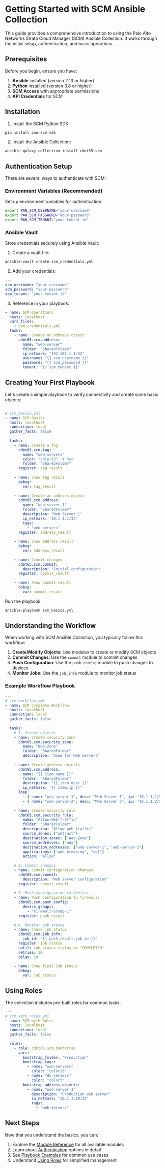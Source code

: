 # Getting Started with SCM Ansible Collection

This guide provides a comprehensive introduction to using the Palo Alto Networks Strata Cloud
Manager (SCM) Ansible Collection. It walks through the initial setup, authentication, and basic
operations.

## Prerequisites

Before you begin, ensure you have:

1. **Ansible** installed (version 2.13 or higher)
2. **Python** installed (version 3.8 or higher)
3. **SCM Access** with appropriate permissions
4. **API Credentials** for SCM

## Installation

1. Install the SCM Python SDK:

```bash
pip install pan-scm-sdk
```

2. Install the Ansible Collection:

```bash
ansible-galaxy collection install cdot65.scm
```

## Authentication Setup

There are several ways to authenticate with SCM:

### Environment Variables (Recommended)

Set up environment variables for authentication:

```bash
export PAN_SCM_USERNAME="your-username"
export PAN_SCM_PASSWORD="your-password"
export PAN_SCM_TENANT="your-tenant-id"
```

### Ansible Vault

Store credentials securely using Ansible Vault:

1. Create a vault file:

```bash
ansible-vault create scm_credentials.yml
```

2. Add your credentials:

```yaml
---
scm_username: "your-username"
scm_password: "your-password"
scm_tenant: "your-tenant-id"
```

3. Reference in your playbook:

```yaml
- name: SCM Operations
  hosts: localhost
  vars_files:
    - scm_credentials.yml
  tasks:
    - name: Create an address object
      cdot65.scm.address:
        name: "web-server"
        folder: "SharedFolder"
        ip_netmask: "192.168.1.1/32"
        username: "{{ scm_username }}"
        password: "{{ scm_password }}"
        tenant: "{{ scm_tenant }}"
```

## Creating Your First Playbook

Let's create a simple playbook to verify connectivity and create some basic objects:

```yaml
---
# scm_basics.yml
- name: SCM Basics
  hosts: localhost
  connection: local
  gather_facts: false
  
  tasks:
    - name: Create a tag
      cdot65.scm.tag:
        name: "web-servers"
        color: "color13"  # Red
        folder: "SharedFolder"
      register: tag_result
      
    - name: Show tag result
      debug:
        var: tag_result
        
    - name: Create an address object
      cdot65.scm.address:
        name: "web-server-1"
        folder: "SharedFolder"
        description: "Web Server 1"
        ip_netmask: "10.1.1.1/32"
        tags:
          - "web-servers"
      register: address_result
      
    - name: Show address result
      debug:
        var: address_result
        
    - name: Commit changes
      cdot65.scm.commit:
        description: "Initial configuration"
      register: commit_result
      
    - name: Show commit result
      debug:
        var: commit_result
```

Run the playbook:

```bash
ansible-playbook scm_basics.yml
```

## Understanding the Workflow

When working with SCM Ansible Collection, you typically follow this workflow:

1. **Create/Modify Objects**: Use modules to create or modify SCM objects
2. **Commit Changes**: Use the `commit` module to commit changes
3. **Push Configuration**: Use the `push_config` module to push changes to devices
4. **Monitor Jobs**: Use the `job_info` module to monitor job status

### Example Workflow Playbook

```yaml
---
# scm_workflow.yml
- name: SCM Complete Workflow
  hosts: localhost
  connection: local
  gather_facts: false
  
  tasks:
    # 1. Create objects
    - name: Create security zone
      cdot65.scm.security_zone:
        name: "Web-Zone"
        folder: "SharedFolder"
        description: "Zone for web servers"
      
    - name: Create address objects
      cdot65.scm.address:
        name: "{{ item.name }}"
        folder: "SharedFolder"
        description: "{{ item.desc }}"
        ip_netmask: "{{ item.ip }}"
      loop:
        - { name: "web-server-1", desc: "Web Server 1", ip: "10.1.1.1/32" }
        - { name: "web-server-2", desc: "Web Server 2", ip: "10.1.1.2/32" }
    
    - name: Create security rule
      cdot65.scm.security_rule:
        name: "Allow-Web-Traffic"
        folder: "SharedFolder"
        description: "Allow web traffic"
        source_zones: ["untrust"]
        destination_zones: ["Web-Zone"]
        source_addresses: ["any"]
        destination_addresses: ["web-server-1", "web-server-2"]
        applications: ["web-browsing", "ssl"]
        action: "allow"
    
    # 2. Commit changes
    - name: Commit configuration changes
      cdot65.scm.commit:
        description: "Web server configuration"
      register: commit_result
    
    # 3. Push configuration to devices
    - name: Push configuration to firewalls
      cdot65.scm.push_config:
        device_groups:
          - "Firewall-Group-1"
      register: push_result
    
    # 4. Monitor job status
    - name: Check job status
      cdot65.scm.job_info:
        job_id: "{{ push_result.job_id }}"
      register: job_status
      until: job_status.status == "COMPLETED"
      retries: 30
      delay: 10
      
    - name: Show final job status
      debug:
        var: job_status
```

## Using Roles

The collection includes pre-built roles for common tasks:

```yaml
---
# scm_with_roles.yml
- name: SCM with Roles
  hosts: localhost
  connection: local
  gather_facts: false
  
  roles:
    - role: cdot65.scm.bootstrap
      vars:
        bootstrap_folder: "Production"
        bootstrap_tags:
          - name: "web-servers"
            color: "color13"
          - name: "db-servers"
            color: "color7"
        bootstrap_address_objects:
          - name: "web-server-1"
            description: "Production web server"
            ip_netmask: "10.1.1.10/32"
            tags:
              - "web-servers"
```

## Next Steps

Now that you understand the basics, you can:

1. Explore the [Module Reference](../collection/modules/index.md) for all available modules
2. Learn about [Authentication](authentication.md) options in detail
3. See [Playbook Examples](playbook-examples.md) for common use cases
4. Understand [Using Roles](using-roles.md) for simplified management
